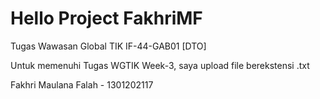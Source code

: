 # Hello Project FakhriMF
 Tugas Wawasan Global TIK IF-44-GAB01 [DTO]
 
 Untuk memenuhi Tugas WGTIK Week-3, saya upload file berekstensi .txt
 
 Fakhri Maulana Falah - 1301202117
